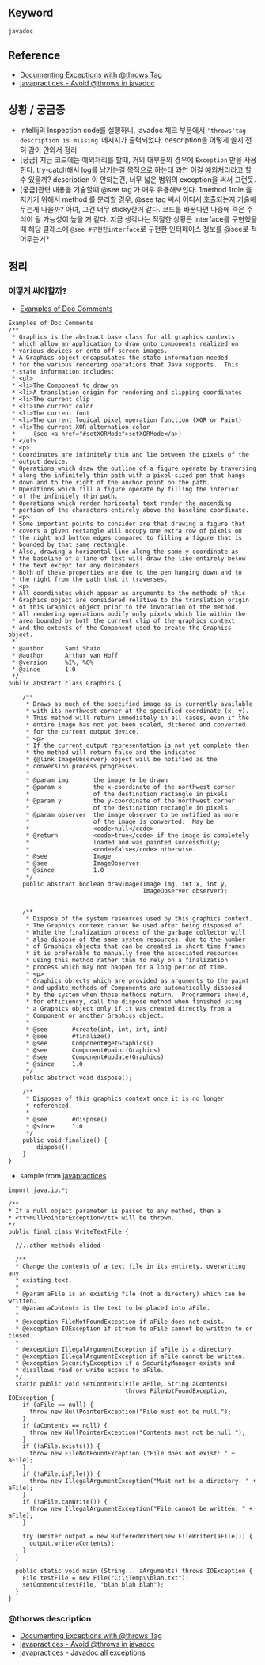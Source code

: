 ## Keyword
`javadoc`

## Reference
- [Documenting Exceptions with @throws Tag](http://www.oracle.com/technetwork/java/javase/documentation/index-137868.html#throwstag)
- [javapractices - Avoid @throws in javadoc](http://www.javapractices.com/topic/TopicAction.do?Id=171)

## 상황 / 궁금증
- Intellij의 Inspection code를 실행하니, javadoc 체크 부분에서 `'throws'tag description is missing `메시지가 출력되었다. description을 어떻게 쓸지 전혀 감이 안와서 정리.
- [궁금] 지금 코드에는 예외처리를 할떄, 거의 대부분의 경우에 `Exception` 만을 사용한다. try-catch해서 log를 남기는걸 목적으로 하는데 과연 이걸 예외처리라고 할 수 있을까? description 이 안되는건, 너무 넓은 범위의 exception을 써서 그런듯.
- [궁금]관련 내용을 기술할때 @see tag 가 매우 유용해보인다. 1method 1role 을 지키기 위해서 method 를 분리할 경우, @see tag 써서 어디서 호출되는지 기술해두는게 나을까? 아녀, 그건 너무 sticky한거 같다. 코드를 바꾼다면 나중에 죽은 주석이 될 가능성이 높을 거 같다. 지금 생각나는 적절한 상황은 interface를 구현했을때 해당 클래스에 `@see #구현한interface`로 구현한 인터페이스 정보를 @see로 적어두는거?

## 정리
### 어떻게 써야할까? 
- [Examples of Doc Comments](http://www.oracle.com/technetwork/java/javase/documentation/index-137868.html#examples)
```
Examples of Doc Comments
/**
 * Graphics is the abstract base class for all graphics contexts
 * which allow an application to draw onto components realized on
 * various devices or onto off-screen images.
 * A Graphics object encapsulates the state information needed
 * for the various rendering operations that Java supports.  This
 * state information includes:
 * <ul>
 * <li>The Component to draw on
 * <li>A translation origin for rendering and clipping coordinates
 * <li>The current clip
 * <li>The current color
 * <li>The current font
 * <li>The current logical pixel operation function (XOR or Paint)
 * <li>The current XOR alternation color
 *     (see <a href="#setXORMode">setXORMode</a>)
 * </ul>
 * <p>
 * Coordinates are infinitely thin and lie between the pixels of the
 * output device.
 * Operations which draw the outline of a figure operate by traversing
 * along the infinitely thin path with a pixel-sized pen that hangs
 * down and to the right of the anchor point on the path.
 * Operations which fill a figure operate by filling the interior
 * of the infinitely thin path.
 * Operations which render horizontal text render the ascending
 * portion of the characters entirely above the baseline coordinate.
 * <p>
 * Some important points to consider are that drawing a figure that
 * covers a given rectangle will occupy one extra row of pixels on
 * the right and bottom edges compared to filling a figure that is
 * bounded by that same rectangle.
 * Also, drawing a horizontal line along the same y coordinate as
 * the baseline of a line of text will draw the line entirely below
 * the text except for any descenders.
 * Both of these properties are due to the pen hanging down and to
 * the right from the path that it traverses.
 * <p>
 * All coordinates which appear as arguments to the methods of this
 * Graphics object are considered relative to the translation origin
 * of this Graphics object prior to the invocation of the method.
 * All rendering operations modify only pixels which lie within the
 * area bounded by both the current clip of the graphics context
 * and the extents of the Component used to create the Graphics object.
 * 
 * @author      Sami Shaio
 * @author      Arthur van Hoff
 * @version     %I%, %G%
 * @since       1.0
 */
public abstract class Graphics {

    /** 
     * Draws as much of the specified image as is currently available
     * with its northwest corner at the specified coordinate (x, y).
     * This method will return immediately in all cases, even if the
     * entire image has not yet been scaled, dithered and converted
     * for the current output device.
     * <p>
     * If the current output representation is not yet complete then
     * the method will return false and the indicated 
     * {@link ImageObserver} object will be notified as the
     * conversion process progresses.
     *
     * @param img       the image to be drawn
     * @param x         the x-coordinate of the northwest corner
     *                  of the destination rectangle in pixels
     * @param y         the y-coordinate of the northwest corner
     *                  of the destination rectangle in pixels
     * @param observer  the image observer to be notified as more
     *                  of the image is converted.  May be 
     *                  <code>null</code>
     * @return          <code>true</code> if the image is completely 
     *                  loaded and was painted successfully; 
     *                  <code>false</code> otherwise.
     * @see             Image
     * @see             ImageObserver
     * @since           1.0
     */
    public abstract boolean drawImage(Image img, int x, int y, 
                                      ImageObserver observer);


    /**
     * Dispose of the system resources used by this graphics context.
     * The Graphics context cannot be used after being disposed of.
     * While the finalization process of the garbage collector will
     * also dispose of the same system resources, due to the number
     * of Graphics objects that can be created in short time frames
     * it is preferable to manually free the associated resources
     * using this method rather than to rely on a finalization
     * process which may not happen for a long period of time.
     * <p>
     * Graphics objects which are provided as arguments to the paint
     * and update methods of Components are automatically disposed
     * by the system when those methods return.  Programmers should,
     * for efficiency, call the dispose method when finished using
     * a Graphics object only if it was created directly from a
     * Component or another Graphics object.
     *
     * @see       #create(int, int, int, int)
     * @see       #finalize()
     * @see       Component#getGraphics()
     * @see       Component#paint(Graphics)
     * @see       Component#update(Graphics)
     * @since     1.0
     */
    public abstract void dispose();

    /**
     * Disposes of this graphics context once it is no longer 
     * referenced.
     *
     * @see       #dispose()
     * @since     1.0
     */
    public void finalize() {
        dispose();
    }
}
```
- sample from [javapractices](http://www.javapractices.com/topic/TopicAction.do?Id=44)
```
import java.io.*;

/**
* If a null object parameter is passed to any method, then a
* <tt>NullPointerException</tt> will be thrown.
*/
public final class WriteTextFile {

  //..other methods elided

  /**
  * Change the contents of a text file in its entirety, overwriting any
  * existing text.
  *
  * @param aFile is an existing file (not a directory) which can be written.
  * @param aContents is the text to be placed into aFile.
  *
  * @exception FileNotFoundException if aFile does not exist.
  * @exception IOException if stream to aFile cannot be written to or closed.
  *
  * @exception IllegalArgumentException if aFile is a directory.
  * @exception IllegalArgumentException if aFile cannot be written.
  * @exception SecurityException if a SecurityManager exists and
  * disallows read or write access to aFile.
  */
  static public void setContents(File aFile, String aContents)
                                 throws FileNotFoundException, IOException {
    if (aFile == null) {
      throw new NullPointerException("File must not be null.");
    }
    if (aContents == null) {
      throw new NullPointerException("Contents must not be null.");
    }
    if (!aFile.exists()) {
      throw new FileNotFoundException ("File does not exist: " + aFile);
    }
    if (!aFile.isFile()) {
      throw new IllegalArgumentException("Must not be a directory: " + aFile);
    }
    if (!aFile.canWrite()) {
      throw new IllegalArgumentException("File cannot be written: " + aFile);
    }

    try (Writer output = new BufferedWriter(new FileWriter(aFile))) {
      output.write(aContents);
    }
  }

  public static void main (String... aArguments) throws IOException {
    File testFile = new File("C:\\Temp\\blah.txt");
    setContents(testFile, "blah blah blah");
  }
} 
```

### @thorws description
- [Documenting Exceptions with @throws Tag](http://www.oracle.com/technetwork/java/javase/documentation/index-137868.html#throwstag)
- [javapractices - Avoid @throws in javadoc](http://www.javapractices.com/topic/TopicAction.do?Id=171)
- [javapractices - Javadoc all exceptions](http://www.javapractices.com/topic/TopicAction.do?Id=44)  